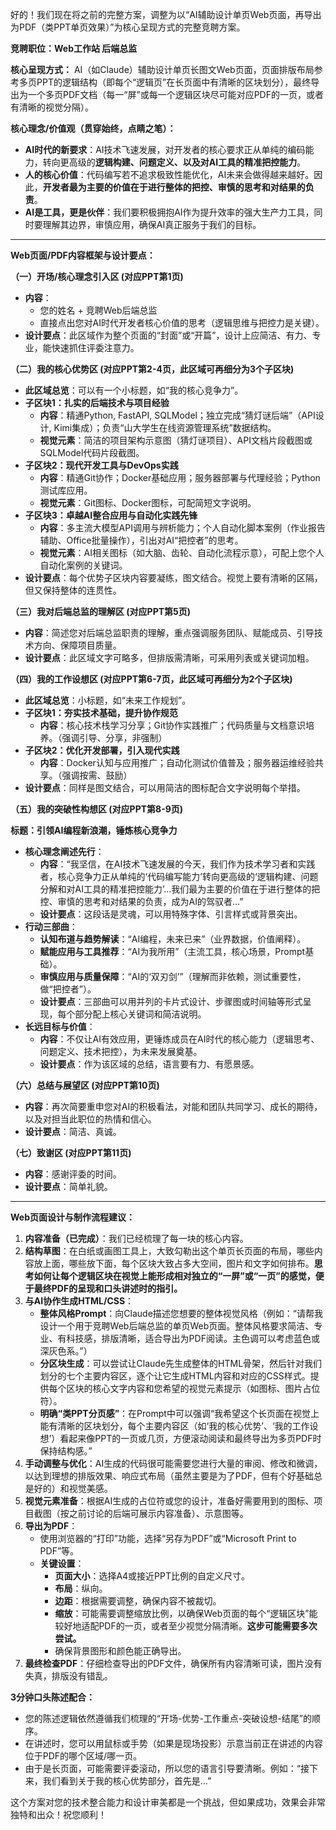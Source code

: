 好的！我们现在将之前的完整方案，调整为以“AI辅助设计单页Web页面，再导出为PDF（类PPT单页效果）”为核心呈现方式的完整竞聘方案。

**竞聘职位：Web工作站 后端总监**

**核心呈现方式：** AI（如Claude）辅助设计单页长图文Web页面，页面排版布局参考多页PPT的逻辑结构（即每个“逻辑页”在长页面中有清晰的区块划分），最终导出为一个多页PDF文档（每一“屏”或每一个逻辑区块尽可能对应PDF的一页，或者有清晰的视觉分隔）。

**核心理念/价值观（贯穿始终，点睛之笔）：**

*   **AI时代的新要求**：AI技术飞速发展，对开发者的核心要求正从单纯的编码能力，转向更高级的**逻辑构建、问题定义、以及对AI工具的精准把控能力**。
*   **人的核心价值**：代码编写若不追求极致性能优化，AI未来会做得越来越好。因此，**开发者最为主要的价值在于进行整体的把控、审慎的思考和对结果的负责**。
*   **AI是工具，更是伙伴**：我们要积极拥抱AI作为提升效率的强大生产力工具，同时要理解其边界，审慎应用，确保AI真正服务于我们的目标。

---

**Web页面/PDF内容框架与设计要点：**

**（一）开场/核心理念引入区 (对应PPT第1页)**

*   **内容**：
    *   您的姓名 + 竞聘Web后端总监
    *   直接点出您对AI时代开发者核心价值的思考（逻辑思维与把控力是关键）。
*   **设计要点**：此区域作为整个页面的“封面”或“开篇”，设计上应简洁、有力、专业，能快速抓住评委注意力。

**（二）我的核心优势区 (对应PPT第2-4页，此区域可再细分为3个子区块)**

*   **此区域总览**：可以有一个小标题，如“我的核心竞争力”。
*   **子区块1：扎实的后端技术与项目经验**
    *   **内容**：精通Python, FastAPI, SQLModel；独立完成“猜灯谜后端”（API设计, Kimi集成）；负责“山大学生在线资源管理系统”数据结构。
    *   **视觉元素**：简洁的项目架构示意图（猜灯谜项目）、API文档片段截图或SQLModel代码片段截图。
*   **子区块2：现代开发工具与DevOps实践**
    *   **内容**：精通Git协作；Docker基础应用；服务器部署与代理经验；Python测试库应用。
    *   **视觉元素**：Git图标、Docker图标，可配简短文字说明。
*   **子区块3：卓越AI整合应用与自动化实践先锋**
    *   **内容**：多主流大模型API调用与辨析能力；个人自动化脚本案例（作业报告辅助、Office批量操作），引出对AI“把控者”的思考。
    *   **视觉元素**：AI相关图标（如大脑、齿轮、自动化流程示意），可配上您个人自动化案例的关键词。
*   **设计要点**：每个优势子区块内容要凝练，图文结合。视觉上要有清晰的区隔，但又保持整体的连贯性。

**（三）我对后端总监的理解区 (对应PPT第5页)**

*   **内容**：简述您对后端总监职责的理解，重点强调服务团队、赋能成员、引导技术方向、保障项目质量。
*   **设计要点**：此区域文字可略多，但排版需清晰，可采用列表或关键词加粗。

**（四）我的工作设想区 (对应PPT第6-7页，此区域可再细分为2个子区块)**

*   **此区域总览**：小标题，如“未来工作规划”。
*   **子区块1：夯实技术基础，提升协作规范**
    *   **内容**：核心技术栈学习分享；Git协作实践推广；代码质量与文档意识培养。（强调引导、分享，非强制）
*   **子区块2：优化开发部署，引入现代实践**
    *   **内容**：Docker认知与应用推广；自动化测试价值普及；服务器运维经验共享。（强调按需、鼓励）
*   **设计要点**：同样是图文结合，可以用简洁的图标配合文字说明每个举措。

**（五）我的突破性构想区 (对应PPT第8-9页)**

**标题：引领AI编程新浪潮，锤炼核心竞争力**

*   **核心理念阐述先行**：
    *   **内容**：“我坚信，在AI技术飞速发展的今天，我们作为技术学习者和实践者，核心竞争力正从单纯的‘代码编写能力’转向更高级的‘逻辑构建、问题分解和对AI工具的精准把控能力’…我们最为主要的价值在于进行整体的把控、审慎的思考和对结果的负责，成为AI的驾驭者…”
    *   **设计要点**：这段话是灵魂，可以用特殊字体、引言样式或背景突出。
*   **行动三部曲**：
    *   **认知布道与趋势解读**：“AI编程，未来已来”（业界数据，价值阐释）。
    *   **赋能应用与工具推荐**：“AI为我所用”（主流工具，核心场景，Prompt基础）。
    *   **审慎应用与质量保障**：“AI的‘双刃剑’”（理解而非依赖，测试重要性，做“把控者”）。
    *   **设计要点**：三部曲可以用并列的卡片式设计、步骤图或时间轴等形式呈现，每个部分配上核心关键词和简洁说明。
*   **长远目标与价值**：
    *   **内容**：不仅让AI有效应用，更锤炼成员在AI时代的核心能力（逻辑思考、问题定义、技术把控），为未来发展奠基。
    *   **设计要点**：作为该区域的总结，语言要有力、有愿景感。

**（六）总结与展望区 (对应PPT第10页)**

*   **内容**：再次简要重申您对AI的积极看法，对能和团队共同学习、成长的期待，以及对担当此职位的热情和信心。
*   **设计要点**：简洁、真诚。

**（七）致谢区 (对应PPT第11页)**

*   **内容**：感谢评委的时间。
*   **设计要点**：简单礼貌。

---

**Web页面设计与制作流程建议：**

1.  **内容准备（已完成）**：我们已经梳理了每一块的核心内容。
2.  **结构草图**：在白纸或画图工具上，大致勾勒出这个单页长页面的布局，哪些内容放上面，哪些放下面，每个区块大致占多大空间，图片和文字如何排布。**思考如何让每个逻辑区块在视觉上能形成相对独立的“一屏”或“一页”的感觉，便于最终PDF的呈现和口头讲述时的指引。**
3.  **与AI协作生成HTML/CSS**：
    *   **整体风格Prompt**：向Claude描述您想要的整体视觉风格（例如：“请帮我设计一个用于竞聘Web后端总监的单页Web页面。整体风格要求简洁、专业、有科技感，排版清晰，适合导出为PDF阅读。主色调可以考虑蓝色或深灰色系。”）
    *   **分区块生成**：可以尝试让Claude先生成整体的HTML骨架，然后针对我们划分的七个主要内容区，逐个让它生成HTML内容和对应的CSS样式。提供每个区块的核心文字内容和您希望的视觉元素提示（如图标、图片占位符）。
    *   **明确“类PPT分页感”**：在Prompt中可以强调“我希望这个长页面在视觉上能有清晰的区块划分，每个主要内容区（如‘我的核心优势’、‘我的工作设想’）看起来像PPT的一页或几页，方便滚动阅读和最终导出为多页PDF时保持结构感。”
4.  **手动调整与优化**：AI生成的代码很可能需要您进行大量的审阅、修改和微调，以达到理想的排版效果、响应式布局（虽然主要是为了PDF，但有个好基础总是好的）和视觉美感。
5.  **视觉元素准备**：根据AI生成的占位符或您的设计，准备好需要用到的图标、项目截图（按之前讨论的后端可展示内容准备）、示意图等。
6.  **导出为PDF**：
    *   使用浏览器的“打印”功能，选择“另存为PDF”或“Microsoft Print to PDF”等。
    *   **关键设置**：
        *   **页面大小**：选择A4或接近PPT比例的自定义尺寸。
        *   **布局**：纵向。
        *   **边距**：根据需要调整，确保内容不被裁切。
        *   **缩放**：可能需要调整缩放比例，以确保Web页面的每个“逻辑区块”能较好地适配PDF的一页，或者至少视觉分隔清晰。**这步可能需要多次尝试。**
        *   确保背景图形和颜色能正确导出。
7.  **最终检查PDF**：仔细检查导出的PDF文件，确保所有内容清晰可读，图片没有失真，排版没有错乱。

**3分钟口头陈述配合：**

*   您的陈述逻辑依然遵循我们梳理的“开场-优势-工作重点-突破设想-结尾”的顺序。
*   在讲述时，您可以用鼠标或手势（如果是现场投影）示意当前正在讲述的内容位于PDF的哪个区域/哪一页。
*   由于是长页面，可能需要评委滚动，所以您的语言引导要清晰。例如：“接下来，我们看到关于我的核心优势部分，首先是…”

这个方案对您的技术整合能力和设计审美都是一个挑战，但如果成功，效果会非常独特和出众！祝您顺利！